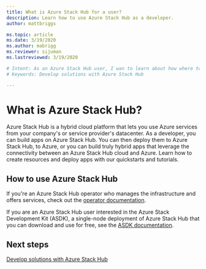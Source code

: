```yaml
---
title: What is Azure Stack Hub for a user? 
description: Learn how to use Azure Stack Hub as a developer.
author: mattbriggs

ms.topic: article
ms.date: 3/19/2020
ms.author: mabrigg
ms.reviewer: sijuman
ms.lastreviewed: 3/19/2020

# Intent: As an Azure Stack Hub user, I wan to learn about how where to find more information developing solutions.
# Keywords: Develop solutions with Azure Stack Hub

---
```


# What is Azure Stack Hub?

Azure Stack Hub is a hybrid cloud platform that lets you use Azure services from your company's or service provider's datacenter. As a developer, you can build apps on Azure Stack Hub. You can then deploy them to Azure Stack Hub, to Azure, or you can build truly hybrid apps that leverage the connectivity between an Azure Stack Hub cloud and Azure. Learn how to create resources and deploy apps with our quickstarts and tutorials.

## How to use Azure Stack Hub

If you're an Azure Stack Hub operator who manages the infrastructure and offers services, check out the [operator documentation](../operator/index.yml).

If you are an Azure Stack Hub user interested in the Azure Stack Development Kit (ASDK), a single-node deployment of Azure Stack Hub that you can download and use for free, see the [ASDK documentation](../asdk/index.yml).

## Next steps

[Develop solutions with Azure Stack Hub](azure-stack-dev-start.md)
